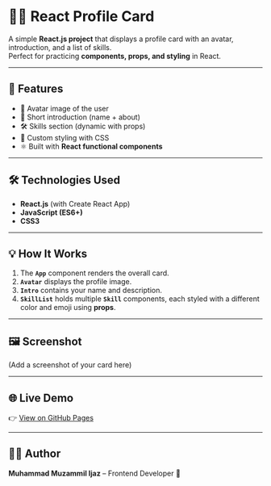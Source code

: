 # 👨‍💻 React Profile Card

A simple **React.js project** that displays a profile card with an avatar, introduction, and a list of skills.  
Perfect for practicing **components, props, and styling** in React.

---

## 🚀 Features
- 📸 Avatar image of the user  
- 👋 Short introduction (name + about)  
- 🛠️ Skills section (dynamic with props)  
- 🎨 Custom styling with CSS  
- ⚛️ Built with **React functional components**  

---

## 🛠️ Technologies Used
- **React.js** (with Create React App)  
- **JavaScript (ES6+)**  
- **CSS3**  


---

## 💡 How It Works
1. The **`App`** component renders the overall card.  
2. **`Avatar`** displays the profile image.  
3. **`Intro`** contains your name and description.  
4. **`SkillList`** holds multiple **`Skill`** components, each styled with a different color and emoji using **props**.  

---

## 🖼️ Screenshot
(Add a screenshot of your card here)

---

## 🌐 Live Demo
👉 [View on GitHub Pages](https://your-username.github.io/react-profile-card/)

---

## 👨‍💻 Author
**Muhammad Muzammil Ijaz** – Frontend Developer 🚀  

